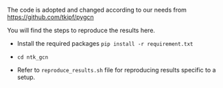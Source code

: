 The code is adopted and changed according to our needs from https://github.com/tkipf/pygcn 

You will find the steps to reproduce the results here.

* Install the required packages
`pip install -r requirement.txt`
  
* `cd ntk_gcn`

* Refer to `reproduce_results.sh` file for reproducing results specific to a setup.


